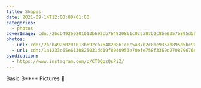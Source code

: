 ```yaml
---
title: Shapes
date: 2021-09-14T12:00:00+01:00
categories:
  - photos
coverImage: cdn:/2bcb49260201013b692cb764820861c0c5a87b2c8be9357b895d5bc9af76a19a
photos:
  - url: cdn:/2bcb49260201013b692cb764820861c0c5a87b2c8be9357b895d5bc9af76a19a
  - url: cdn:/1a1233c65e6130825031dd19f8940953e70efe758f3369c270879676eee3d4a1
syndication:
  - https://www.instagram.com/p/CT0QpzQsPiZ/
---
```


Basic B**** Pictures 📸
